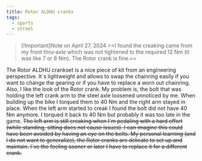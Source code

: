 ```yaml
---
title: Rotor ALDHU cranks
tags:
  - sports
  - strael
---
```

> [!Important]Note on April 27, 2024
> ==I found the creaking came from my front thru-axle which was not tightened to the required 12 Nm (it was like 7 or 8 Nm). The Rotor crank is fine.==

The Rotor ALDHU crankset is a nice piece of kit from an engineering perspective. It´s lightweight and allows to swap the chainring easily if you want to change the gearing or if you have to replace a worn out chainring. Also, I like the look of the Rotor crank. My problem is, the bolt that was holding the left crank arm to the steel axle loosened unnoticed by me. When building up the bike I torqued them to 40 Nm and the right arm stayed in place. When the left arm started to creak I found the bolt did not have 40 Nm anymore. I torqued it back to 40 Nm but probably it was too late in the game. ~~The left arm is still creaking when I´m pedaling with a hard effort (while standing, sitting does not cause issues). I can imagine this could have been avoided by having an eye on the bolts. My personal learning (and I do not want to generalize), the Rotor cranks are delicate to set up and maintain. I´ve the feeling sooner or later I have to replace it for a different crank.~~
